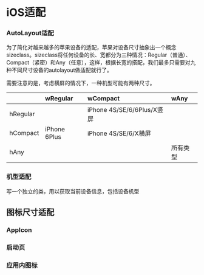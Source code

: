 # iOS适配

### AutoLayout适配

为了简化对越来越多的苹果设备的适配，苹果对设备尺寸抽象出一个概念sizeclass。sizeclass将任何设备的长、宽都分为三种情况：Regular（普通）、Compact（紧密）和Any（任意），这样，根据长宽的搭配，我们最多只需要对九种不同尺寸设备的autolayout做适配就行了。

需要注意的是，考虑横屏的情况下，一种机型可能有两种尺寸。

|		 |wRegular|wCompact|wAny|
|:------|:------|:------|:---|
|hRegular||iPhone 4S/SE/6/6Plus/X竖屏||
|hCompact|iPhone 6Plus|iPhone 4S/SE/6/X横屏||
|hAny|||所有类型|

### 机型适配

写一个独立的类，用以获取当前设备信息，包括设备机型

## 图标尺寸适配
### AppIcon

### 启动页

### 应用内图标


